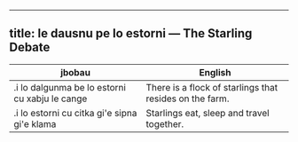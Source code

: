 
---
title: le dausnu pe lo estorni — The Starling Debate
---

| jbobau | English
|-|-
| .i lo dalgunma be lo estorni cu xabju le cange | There is a flock of starlings that resides on the farm.
| .i lo estorni cu citka gi'e sipna gi'e klama | Starlings eat, sleep and travel together.
